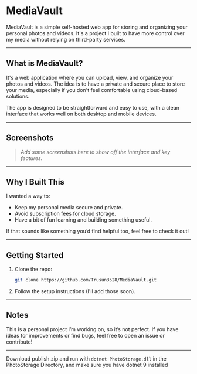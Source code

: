 # MediaVault

MediaVault is a simple self-hosted web app for storing and organizing your personal photos and videos. It's a project I built to have more control over my media without relying on third-party services.

---

## What is MediaVault?

It's a web application where you can upload, view, and organize your photos and videos. The idea is to have a private and secure place to store your media, especially if you don't feel comfortable using cloud-based solutions. 

The app is designed to be straightforward and easy to use, with a clean interface that works well on both desktop and mobile devices.

---

## Screenshots

> _Add some screenshots here to show off the interface and key features._

---

## Why I Built This

I wanted a way to:
- Keep my personal media secure and private.
- Avoid subscription fees for cloud storage.
- Have a bit of fun learning and building something useful.

If that sounds like something you’d find helpful too, feel free to check it out!

---

## Getting Started

1. Clone the repo:
   ```bash
   git clone https://github.com/Trusun3528/MediaVault.git
   ```
2. Follow the setup instructions (I'll add those soon).

---

## Notes

This is a personal project I’m working on, so it’s not perfect. If you have ideas for improvements or find bugs, feel free to open an issue or contribute!

---

Download publish.zip and run with `dotnet PhotoStorage.dll` in the PhotoStorage Directory, and make sure you have dotnet 9 installed
